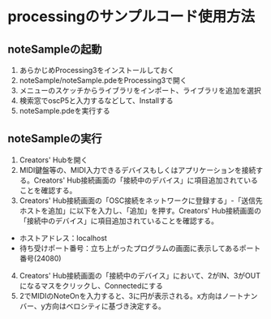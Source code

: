 # processingのサンプルコード使用方法

## noteSampleの起動
1. あらかじめProcessing3をインストールしておく
2. noteSample/noteSample.pdeをProcessing3で開く
3. メニューのスケッチからライブラリをインポート、ライブラリを追加を選択
4. 検索窓でoscP5と入力するなどして、Installする
5. noteSample.pdeを実行する

## noteSampleの実行
1. Creators' Hubを開く
2. MIDI鍵盤等の、MIDI入力できるデバイスもしくはアプリケーションを接続する。Creators' Hub接続画面の「接続中のデバイス」に項目追加されていることを確認する。
3. Creators' Hub接続画面の「OSC接続をネットワークに登録する」-「送信先ホストを追加」に以下を入力し、「追加」を押す。Creators' Hub接続画面の「接続中のデバイス」に項目追加されていることを確認する。
 - ホストアドレス：localhost
 - 待ち受けポート番号：立ち上がったプログラムの画面に表示してあるポート番号(24080)
4. Creators' Hub接続画面の「接続中のデバイス」において、2がIN、3がOUTになるマスをクリックし、Connectedにする
5. 2でMIDIのNoteOnを入力すると、3に円が表示される。x方向はノートナンバー、y方向はベロシティに基づき決定する。
